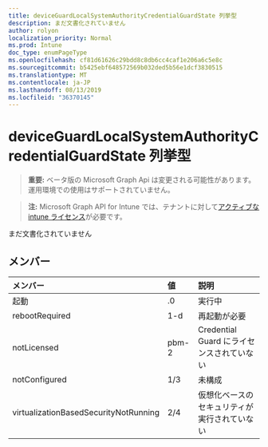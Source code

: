 ```yaml
---
title: deviceGuardLocalSystemAuthorityCredentialGuardState 列挙型
description: まだ文書化されていません
author: rolyon
localization_priority: Normal
ms.prod: Intune
doc_type: enumPageType
ms.openlocfilehash: cf81d61626c29bdd8c8db6cc4caf1e206a6c5e8c
ms.sourcegitcommit: b5425ebf648572569b032ded5b56e1dcf3830515
ms.translationtype: MT
ms.contentlocale: ja-JP
ms.lasthandoff: 08/13/2019
ms.locfileid: "36370145"
---
```

# <a name="deviceguardlocalsystemauthoritycredentialguardstate-enum-type"></a>deviceGuardLocalSystemAuthorityCredentialGuardState 列挙型

> **重要:** ベータ版の Microsoft Graph Api は変更される可能性があります。運用環境での使用はサポートされていません。

> **注:** Microsoft Graph API for Intune では、テナントに対して[アクティブな intune ライセンス](https://go.microsoft.com/fwlink/?linkid=839381)が必要です。

まだ文書化されていません

## <a name="members"></a>メンバー
|メンバー|値|説明|
|:---|:---|:---|
|起動|.0|実行中|
|rebootRequired|1-d|再起動が必要|
|notLicensed|pbm-2|Credential Guard にライセンスされていない|
|notConfigured|1/3|未構成|
|virtualizationBasedSecurityNotRunning|2/4|仮想化ベースのセキュリティが実行されていない|



